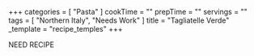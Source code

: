 +++
categories = [ "Pasta" ]
cookTime = ""
prepTime = ""
servings = ""
tags = [ "Northern Italy", "Needs Work" ]
title = "Tagliatelle Verde"
_template = "recipe_temples"
+++


NEED RECIPE
